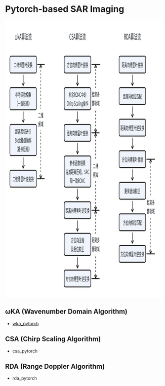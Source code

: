 # Pytorch-based SAR Imaging

<img src="assets/flow.png" height=900/>

## ωKA (Wavenumber Domain Algorithm)

- [wka_pytorch](wka_pytorch.py)

## CSA (Chirp Scaling Algorithm)

- csa_pytorch

## RDA (Range Doppler Algorithm)

- rda_pytorch